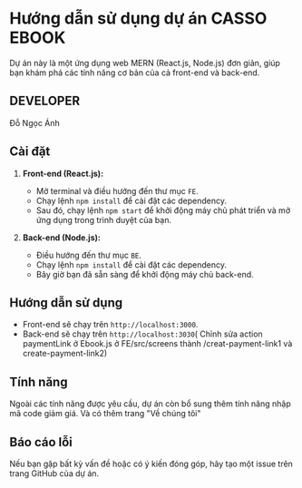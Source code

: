 # Hướng dẫn sử dụng dự án CASSO EBOOK

Dự án này là một ứng dụng web MERN (React.js, Node.js) đơn giản, giúp bạn khám phá các tính năng cơ bản của cả front-end và back-end.
## DEVELOPER
Đỗ Ngọc Ánh
## Cài đặt

1. **Front-end (React.js):**
   - Mở terminal và điều hướng đến thư mục `FE`.
   - Chạy lệnh `npm install` để cài đặt các dependency.
   - Sau đó, chạy lệnh `npm start` để khởi động máy chủ phát triển và mở ứng dụng trong trình duyệt của bạn.

2. **Back-end (Node.js):**
   - Điều hướng đến thư mục `BE`.
   - Chạy lệnh `npm install` để cài đặt các dependency.
   - Bây giờ bạn đã sẵn sàng để khởi động máy chủ back-end.

## Hướng dẫn sử dụng

- Front-end sẽ chạy trên `http://localhost:3000`.
- Back-end sẽ chạy trên `http://localhost:3030`( Chỉnh sửa action paymentLink ở Ebook.js ở FE/src/screens thành /creat-payment-link1 và create-payment-link2)



## Tính năng

Ngoài các tính năng được yêu cầu, dự án còn bổ sung thêm tính năng nhập mã code giảm giá. Và có thêm trang "Về chúng tôi"



## Báo cáo lỗi

Nếu bạn gặp bất kỳ vấn đề hoặc có ý kiến đóng góp, hãy tạo một issue trên trang GitHub của dự án.
